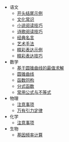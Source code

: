 - 语文
  - [开头结尾示例](/docs/chinese/beginning-and-ending-examples.md)
  - [文化常识](/docs/chinese/cultural-common-sense.md)
  - [小说阅读技巧](/docs/chinese/fiction-reading-skills.md)
  - [诗歌阅读技巧](/docs/chinese/poetry-reading-skill.md)
  - [经典名言](/docs/chinese/quotes.md)
  - [艺术手法](/docs/chinese/rhetorical-and-artistic-devices.md)
  - [精彩表达示例](/docs/chinese/writing-skills-examples.md)
  - [精彩表达技巧](/docs/chinese/writing-skills.md)
- 数学
  - [基于圆锥曲线的最值求解](/docs/mathematics/conic-section-based-maximum-value-solution.md)
  - [圆锥曲线](/docs/mathematics/conic-section.md)
  - [函数同构](/docs/mathematics/function-isomorphism.md)
  - [分式函数](/docs/mathematics/fractional-function.md)
  - [常用公式与不等式](/docs/mathematics/common-formulas-and-inequations.md)
- 物理
  - [注意事项](/docs/physics/matters-need-attention.md)
  - [万有引力定律](/docs/physics/law-of-universal-gravitation.md)
- 化学
  - [注意事项](/docs/chemistry/matters-need-attention.md)
- 生物
  - [基因频率计算](/docs/biology/gene-frequency-calculation.md)